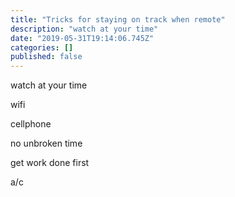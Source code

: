 ```yaml
---
title: "Tricks for staying on track when remote"
description: "watch at your time"
date: "2019-05-31T19:14:06.745Z"
categories: []
published: false
---
```


watch at your time

wifi

cellphone

no unbroken time

get work done first

a/c